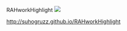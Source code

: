 RAHworkHighlight ![](https://github.com/Suhogruzz/RAHworkHighlight/actions/workflows/web.yml/badge.svg)

http://suhogruzz.github.io/RAHworkHighlight
